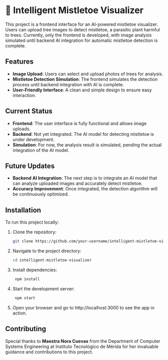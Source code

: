 # 🌳 Intelligent Mistletoe Visualizer
This project is a frontend interface for an AI-powered mistletoe visualizer. Users can upload tree images to detect mistletoe, a parasitic plant harmful to trees. Currently, only the frontend is developed, with image analysis simulated until backend AI integration for automatic mistletoe detection is complete.

## Features

- **Image Upload**: Users can select and upload photos of trees for analysis.
- **Mistletoe Detection Simulation**: The frontend simulates the detection process until backend integration with AI is complete.
- **User-Friendly Interface**: A clean and simple design to ensure easy interaction.

## Current Status

- **Frontend**: The user interface is fully functional and allows image uploads.
- **Backend**: Not yet integrated. The AI model for detecting mistletoe is under development.
- **Simulation**: For now, the analysis result is simulated, pending the actual integration of the AI model.

## Future Updates

- **Backend AI Integration**: The next step is to integrate an AI model that can analyze uploaded images and accurately detect mistletoe.
- **Accuracy Improvement**: Once integrated, the detection algorithm will be continuously optimized.

## Installation

To run this project locally:

1. Clone the repository:
   ```bash
   git clone https://github.com/your-username/intelligent-mistletoe-visualizer.git

2. Navigate to the project directory:
   ```bash
   cd intelligent-mistletoe-visualizer

3. Install dependencies:
   ```bash
    npm install

4. Start the development server:
   ```bash
    npm start

5. Open your browser and go to http://localhost:3000 to see the app in action.

## Contributing
Special thanks to **Maestra Nora Cuevas** from the Department of Computer Systems Engineering at Instituto Tecnológico de Mérida for her invaluable guidance and contributions to this project.



